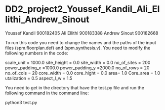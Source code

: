 # DD2_project2_Youssef_Kandil_Ali_Ellithi_Andrew_Sinout

Youssef Kandil  900182405
Ali Ellithi 900183388
Andrew Sinout 900182668


To run this code you need to change the names and the paths of the input files (spm.floorplan.def) and (spm.synthesis.v). 
You need to modify the following numbers in the code:

scale_unit = 1000.0
site_height     = 0.0 
site_width      = 0.0
no_of_sites     = 200
power_padding_x =1000.0
power_padding_y =2000.0
no_of_rows      = 20
no_of_cols      = 20
core_width = 0.0
core_hight = 0.0
area= 1.0
Core_area = 1.0
utalization = 0.5
aspect_l_w = 1.5

You need to get in the directory that have the test.py file and run the following command in the command line:

python3 test.py
